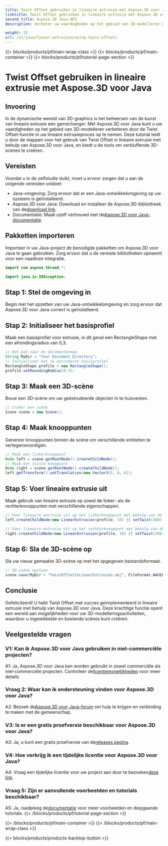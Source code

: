 ```yaml
---
title: Twist Offset gebruiken in lineaire extrusie met Aspose.3D voor Java
linktitle: Twist Offset gebruiken in lineaire extrusie met Aspose.3D voor Java
second_title: Aspose.3D Java-API
description: Verbeter uw vaardigheden op het gebied van 3D-modelleren met Aspose.3D voor Java. Leer Twist Offset gebruiken in lineaire extrusie in deze uitgebreide tutorial.

weight: 15
url: /nl/java/linear-extrusion/using-twist-offset/
---
```


{{< blocks/products/pf/main-wrap-class >}}
{{< blocks/products/pf/main-container >}}
{{< blocks/products/pf/tutorial-page-section >}}

# Twist Offset gebruiken in lineaire extrusie met Aspose.3D voor Java

## Invoering

In de dynamische wereld van 3D-graphics is het beheersen van de kunst van lineaire extrusie een gamechanger. Met Aspose.3D voor Java kunt u uw vaardigheden op het gebied van 3D-modelleren verbeteren door de Twist Offset-functie in uw lineaire extrusieproces op te nemen. Deze tutorial leidt u door de stappen voor het gebruik van Twist Offset in lineaire extrusie met behulp van Aspose.3D voor Java, en biedt u de tools om verbluffende 3D-scènes te creëren.

## Vereisten

Voordat u in de zelfstudie duikt, moet u ervoor zorgen dat u aan de volgende vereisten voldoet:

- Java-omgeving: Zorg ervoor dat er een Java-ontwikkelomgeving op uw systeem is geïnstalleerd.
-  Aspose.3D voor Java: Download en installeer de Aspose.3D-bibliotheek van de[download link](https://releases.aspose.com/3d/java/).
-  Documentatie: Maak uzelf vertrouwd met de[Aspose.3D voor Java-documentatie](https://reference.aspose.com/3d/java/).

## Pakketten importeren

Importeer in uw Java-project de benodigde pakketten om Aspose.3D voor Java te gaan gebruiken. Zorg ervoor dat u de vereiste bibliotheken opneemt voor een naadloze integratie.

```java
import com.aspose.threed.*;

import java.io.IOException;
```

## Stap 1: Stel de omgeving in

Begin met het opzetten van uw Java-ontwikkelomgeving en zorg ervoor dat Aspose.3D voor Java correct is geïnstalleerd.

## Stap 2: Initialiseer het basisprofiel

Maak een basisprofiel voor extrusie, in dit geval een RectangleShape met een afrondingsradius van 0,3.

```java
// Het pad naar de documentenmap.
String MyDir = "Your Document Directory";
// Initialiseer het te extruderen basisprofiel
RectangleShape profile = new RectangleShape();
profile.setRoundingRadius(0.3);
```

## Stap 3: Maak een 3D-scène

Bouw een 3D-scène om uw geëxtrudeerde objecten in te huisvesten.

```java
// Creëer een scène
Scene scene = new Scene();
```

## Stap 4: Maak knooppunten

Genereer knooppunten binnen de scène om verschillende entiteiten te vertegenwoordigen.

```java
// Maak een linkerknooppunt
Node left = scene.getRootNode().createChildNode();
// Maak het juiste knooppunt
Node right = scene.getRootNode().createChildNode();
left.getTransform().setTranslation(new Vector3(5, 0, 0));
```

## Stap 5: Voer lineaire extrusie uit

Maak gebruik van lineaire extrusie op zowel de linker- als de rechterknooppunten met verschillende eigenschappen.

```java
// Voer lineaire extrusie uit op het linkerknooppunt met behulp van de eigenschap Twist and Slices
left.createChildNode(new LinearExtrusion(profile, 10) {{ setTwist(360); setSlices(100); }});

// Voer lineaire extrusie uit op het rechterknooppunt met behulp van de eigenschap Twist, Twist Offset en Slices
right.createChildNode(new LinearExtrusion(profile, 10) {{ setTwist(360); setSlices(100); setTwistOffset(new Vector3(3, 0, 0)); }});
```

## Stap 6: Sla de 3D-scène op

Sla uw nieuw gemaakte 3D-scène op met het opgegeven bestandsformaat.

```java
// 3D-scène opslaan
scene.save(MyDir + "TwistOffsetInLinearExtrusion.obj", FileFormat.WAVEFRONTOBJ);
```

## Conclusie

Gefeliciteerd! U hebt Twist Offset met succes geïmplementeerd in lineaire extrusie met behulp van Aspose.3D voor Java. Deze krachtige functie opent een wereld aan mogelijkheden voor uw 3D-modelleringsactiviteiten, waardoor u ingewikkelde en boeiende scènes kunt creëren.

## Veelgestelde vragen

### V1: Kan ik Aspose.3D voor Java gebruiken in niet-commerciële projecten?

 A1: Ja, Aspose.3D voor Java kan worden gebruikt in zowel commerciële als niet-commerciële projecten. Controleer de[licentiemogelijkheden](https://purchase.aspose.com/buy) voor meer details.

### Vraag 2: Waar kan ik ondersteuning vinden voor Aspose.3D voor Java?

 A2: Bezoek de[Aspose.3D voor Java-forum](https://forum.aspose.com/c/3d/18) om hulp te krijgen en verbinding te maken met de gemeenschap.

### V3: Is er een gratis proefversie beschikbaar voor Aspose.3D voor Java?

 A3: Ja, u kunt een gratis proefversie van de[releases pagina](https://releases.aspose.com/).

### V4: Hoe verkrijg ik een tijdelijke licentie voor Aspose.3D voor Java?

 A4: Vraag een tijdelijke licentie voor uw project aan door te bezoeken[deze link](https://purchase.aspose.com/temporary-license/).

### Vraag 5: Zijn er aanvullende voorbeelden en tutorials beschikbaar?

 A5: Ja, raadpleeg de[documentatie](https://reference.aspose.com/3d/java/) voor meer voorbeelden en diepgaande tutorials.
{{< /blocks/products/pf/tutorial-page-section >}}

{{< /blocks/products/pf/main-container >}}
{{< /blocks/products/pf/main-wrap-class >}}

{{< blocks/products/products-backtop-button >}}
